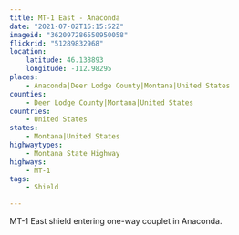 ```yaml
---
title: MT-1 East - Anaconda
date: "2021-07-02T16:15:52Z"
imageid: "362097286550950058"
flickrid: "51289832968"
location:
    latitude: 46.138893
    longitude: -112.98295
places:
    - Anaconda|Deer Lodge County|Montana|United States
counties:
    - Deer Lodge County|Montana|United States
countries:
    - United States
states:
    - Montana|United States
highwaytypes:
    - Montana State Highway
highways:
    - MT-1
tags:
    - Shield

---
```

MT-1 East shield entering one-way couplet in Anaconda.